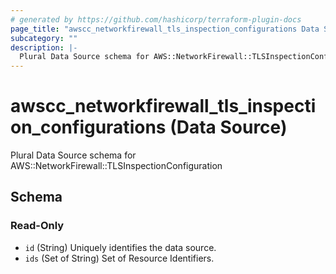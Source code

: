 ```yaml
---
# generated by https://github.com/hashicorp/terraform-plugin-docs
page_title: "awscc_networkfirewall_tls_inspection_configurations Data Source - terraform-provider-awscc"
subcategory: ""
description: |-
  Plural Data Source schema for AWS::NetworkFirewall::TLSInspectionConfiguration
---
```


# awscc_networkfirewall_tls_inspection_configurations (Data Source)

Plural Data Source schema for AWS::NetworkFirewall::TLSInspectionConfiguration



<!-- schema generated by tfplugindocs -->
## Schema

### Read-Only

- `id` (String) Uniquely identifies the data source.
- `ids` (Set of String) Set of Resource Identifiers.
